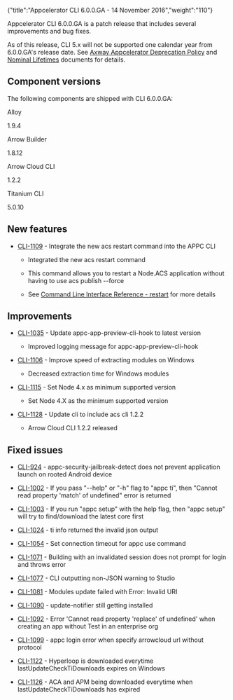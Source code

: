 {"title":"Appcelerator CLI 6.0.0.GA - 14 November 2016","weight":"110"}

Appcelerator CLI 6.0.0.GA is a patch release that includes several improvements and bug fixes.

As of this release, CLI 5.x will not be supported one calendar year from 6.0.0.GA's release date. See [Axway Appcelerator Deprecation Policy](/docs/appc/AMPLIFY_Appcelerator_Services_Overview/Axway_Appcelerator_Deprecation_Policy/) and [Nominal Lifetimes](/docs/appc/AMPLIFY_Appcelerator_Services_Overview/Axway_Appcelerator_Product_Lifecycle/#NominalLifetimes) documents for details.

## Component versions

The following components are shipped with CLI 6.0.0.GA:

Alloy

1.9.4

Arrow Builder

1.8.12

Arrow Cloud CLI

1.2.2

Titanium CLI

5.0.10

## New features

* [CLI-1109](https://jira.appcelerator.org/browse/CLI-1109) - Integrate the new acs restart command into the APPC CLI

  * Integrated the new acs restart command

  * This command allows you to restart a Node.ACS application without having to use acs publish --force

  * See [Command Line Interface Reference - restart](/docs/appc/AMPLIFY_Runtime_Services/AMPLIFY_Runtime_Services_Guide/AMPLIFY_Runtime_Services_Command-Line_Interface_Reference/#LineInterfaceReference-restart) for more details


## Improvements

* [CLI-1035](https://jira.appcelerator.org/browse/CLI-1035) - Update appc-app-preview-cli-hook to latest version

  * Improved logging message for appc-app-preview-cli-hook

* [CLI-1106](https://jira.appcelerator.org/browse/CLI-1106) - Improve speed of extracting modules on Windows

  * Decreased extraction time for Windows modules

* [CLI-1115](https://jira.appcelerator.org/browse/CLI-1115) - Set Node 4.x as minimum supported version

  * Set Node 4.X as the minimum supported version

* [CLI-1128](https://jira.appcelerator.org/browse/CLI-1128) - Update cli to include acs cli 1.2.2

  * Arrow Cloud CLI 1.2.2 released


## Fixed issues

* [CLI-924](https://jira.appcelerator.org/browse/CLI-924) - appc-security-jailbreak-detect does not prevent application launch on rooted Android device

* [CLI-1002](https://jira.appcelerator.org/browse/CLI-1002) - If you pass "--help" or "-h" flag to "appc ti", then "Cannot read property 'match' of undefined" error is returned

* [CLI-1003](https://jira.appcelerator.org/browse/CLI-1003) - If you run "appc setup" with the help flag, then "appc setup" will try to find/download the latest core first

* [CLI-1024](https://jira.appcelerator.org/browse/CLI-1024) - ti info returned the invalid json output

* [CLI-1054](https://jira.appcelerator.org/browse/CLI-1054) - Set connection timeout for appc use command

* [CLI-1071](https://jira.appcelerator.org/browse/CLI-1071) - Building with an invalidated session does not prompt for login and throws error

* [CLI-1077](https://jira.appcelerator.org/browse/CLI-1077) - CLI outputting non-JSON warning to Studio

* [CLI-1081](https://jira.appcelerator.org/browse/CLI-1081) - Modules update failed with Error: Invalid URI

* [CLI-1090](https://jira.appcelerator.org/browse/CLI-1090) - update-notifier still getting installed

* [CLI-1092](https://jira.appcelerator.org/browse/CLI-1092) - Error 'Cannot read property 'replace' of undefined' when creating an app without Test in an enterprise org

* [CLI-1099](https://jira.appcelerator.org/browse/CLI-1099) - appc login error when specify arrowcloud url without protocol

* [CLI-1122](https://jira.appcelerator.org/browse/CLI-1122) - Hyperloop is downloaded everytime lastUpdateCheckTiDownloads expires on Windows

* [CLI-1126](https://jira.appcelerator.org/browse/CLI-1126) - ACA and APM being downloaded everytime when lastUpdateCheckTiDownloads has expired
